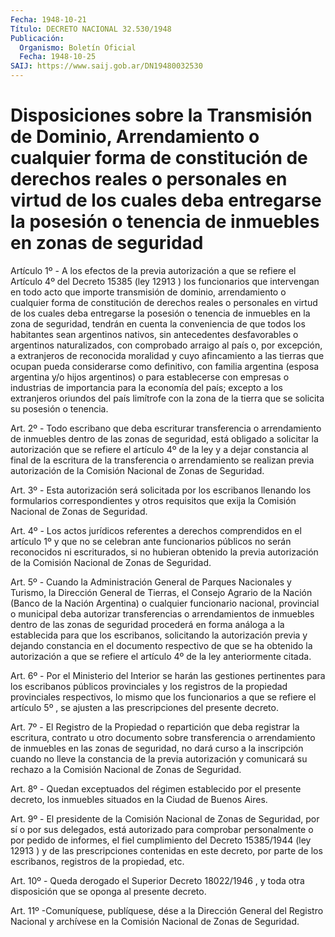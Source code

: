 ```yaml
---
Fecha: 1948-10-21
Título: DECRETO NACIONAL 32.530/1948
Publicación:
  Organismo: Boletín Oficial
  Fecha: 1948-10-25
SAIJ: https://www.saij.gob.ar/DN19480032530
---
```

# Disposiciones sobre la Transmisión de Dominio, Arrendamiento o cualquier forma de constitución de derechos reales o personales en virtud de los cuales deba entregarse la posesión o tenencia de inmuebles en zonas de seguridad

<a id="1"></a>
Artículo 1º - A los efectos de la previa autorización a que se refiere el Artículo 4º del Decreto 15385 (ley 12913 ) los funcionarios que intervengan en todo acto que importe transmisión de dominio, arrendamiento o cualquier forma de constitución de derechos reales o personales en virtud de los cuales deba entregarse la posesión o tenencia de inmuebles en la zona de seguridad, tendrán en cuenta la conveniencia de que todos los habitantes sean argentinos nativos, sin antecedentes desfavorables o argentinos naturalizados, con comprobado arraigo al país o, por excepción, a extranjeros de reconocida moralidad y cuyo afincamiento a las tierras que ocupan pueda considerarse como definitivo, con familia argentina (esposa argentina y/o hijos argentinos) o para establecerse con empresas o industrias de importancia para la economía del país; excepto a los extranjeros oriundos del país limítrofe con la zona de la tierra que se solicita su posesión o tenencia.

<a id="2"></a>
Art. 2º -  Todo escribano que deba escriturar transferencia o arrendamiento de inmuebles dentro de las zonas de seguridad, está obligado a solicitar la autorización que se refiere el artículo 4º de la ley y a dejar constancia al final de la escritura de la transferencia o arrendamiento se realizan previa autorización de la Comisión Nacional de Zonas de Seguridad.

<a id="3"></a>
Art. 3º -  Esta autorización será solicitada por los escribanos llenando los formularios correspondientes y otros requisitos que exija la Comisión Nacional de Zonas de Seguridad.

<a id="4"></a>
Art. 4º -  Los actos jurídicos referentes a derechos comprendidos en el artículo 1º y que no se celebran ante funcionarios públicos no serán reconocidos ni escriturados, si no hubieran obtenido la previa autorización de la Comisión Nacional de Zonas de Seguridad.

<a id="5"></a>
Art. 5º -  Cuando la Administración General de Parques Nacionales y Turismo, la Dirección General de Tierras, el Consejo Agrario de la Nación (Banco de la Nación Argentina) o cualquier funcionario nacional, provincial o municipal deba autorizar transferencias o arrendamientos de inmuebles dentro de las zonas de seguridad procederá en forma análoga a la establecida para que los escribanos, solicitando la autorización previa y dejando constancia en el documento respectivo de que se ha obtenido la autorización a que se refiere el artículo 4º de la ley anteriormente citada.

<a id="6"></a>
Art. 6º - Por el Ministerio del Interior se harán las gestiones pertinentes para los escribanos públicos provinciales y los registros de la propiedad provinciales respectivos, lo mismo que los funcionarios a que se refiere el artículo 5º , se ajusten a las prescripciones del presente decreto.

<a id="7"></a>
Art. 7º -  El Registro de la Propiedad o repartición que deba registrar la escritura, contrato u otro documento sobre transferencia o arrendamiento de inmuebles en las zonas de seguridad, no dará curso a la inscripción cuando no lleve la constancia de la previa autorización y comunicará su rechazo a la Comisión Nacional de Zonas de Seguridad.

<a id="8"></a>
Art. 8º -  Quedan exceptuados del régimen establecido por el presente decreto, los inmuebles situados en la Ciudad de Buenos Aires.

<a id="9"></a>
Art. 9º -  El presidente de la Comisión Nacional de Zonas de Seguridad, por sí o por sus delegados, está autorizado para comprobar personalmente o por pedido de informes, el fiel cumplimiento del Decreto 15385/1944 (ley 12913 ) y de las prescripciones contenidas en este decreto, por parte de los escribanos, registros de la propiedad, etc.

<a id="10"></a>
Art. 10º - Queda derogado el Superior Decreto 18022/1946 , y toda otra disposición que se oponga al presente decreto.

<a id="11"></a>
Art. 11º -Comuníquese, publíquese, dése a la Dirección General del Registro Nacional y archívese en la Comisión Nacional de Zonas de Seguridad.